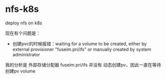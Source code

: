 # nfs-k8s
deploy nfs on k8s

现在有个问题是：

+ 创建pvc的时候报错：waiting for a volume to be created, either by external provisioner "fuseim.pri/ifs" or manually created by system administrator

我的分析是 外部存储分配器 fuseim.pri/ifs 并没有 动态创建pv，因此一直在等待创建pv volume
